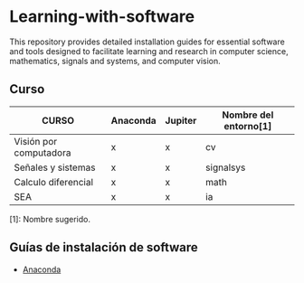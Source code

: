 # Learning-with-software
This repository provides detailed installation guides for essential software and tools designed to facilitate learning and research in computer science, mathematics, signals and systems, and computer vision. 

## Curso

| CURSO                    | Anaconda | Jupiter | Nombre del entorno[1] |
| ------------------------ | -------- | ------- | --------------------- |
| Visión por computadora   |    x     |    x    | cv                    |
| Señales y sistemas       |    x     |    x    | signalsys             |
| Calculo diferencial      |    x     |    x    | math                  |
| SEA                      |    x     |    x    | ia                    |

[1]: Nombre sugerido.

## Guías de instalación de software

- [Anaconda](guides/conda/conda-install.md)

